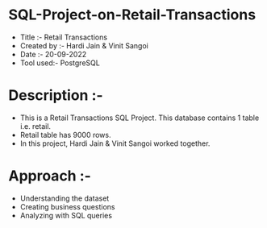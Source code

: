 # SQL-Project-on-Retail-Transactions

* Title :-        Retail Transactions
* Created by :-   Hardi Jain & Vinit Sangoi
* Date :-         20-09-2022
* Tool used:-     PostgreSQL


# Description :- 
* This is a Retail Transactions SQL Project. This database contains 1 table i.e. retail.
* Retail table has 9000 rows.
* In this project, Hardi Jain & Vinit Sangoi worked together.
		
# Approach :- 
* Understanding the dataset
* Creating business questions
* Analyzing with SQL queries
